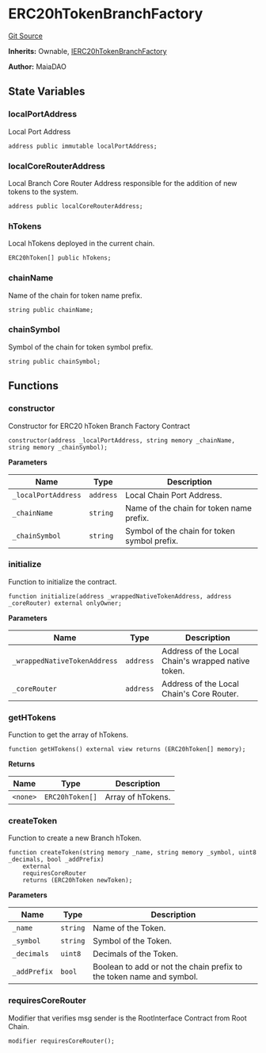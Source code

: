 # ERC20hTokenBranchFactory
[Git Source](https://github.com/Maia-DAO/2023-09-maia-remediations/blob/main/src/factories/ERC20hTokenBranchFactory.sol)

**Inherits:**
Ownable, [IERC20hTokenBranchFactory](/src/ulysses-omnichain/interfaces/IERC20hTokenBranchFactory.md)

**Author:**
MaiaDAO


## State Variables
### localPortAddress
Local Port Address


```solidity
address public immutable localPortAddress;
```


### localCoreRouterAddress
Local Branch Core Router Address responsible for the addition of new tokens to the system.


```solidity
address public localCoreRouterAddress;
```


### hTokens
Local hTokens deployed in the current chain.


```solidity
ERC20hToken[] public hTokens;
```


### chainName
Name of the chain for token name prefix.


```solidity
string public chainName;
```


### chainSymbol
Symbol of the chain for token symbol prefix.


```solidity
string public chainSymbol;
```


## Functions
### constructor

Constructor for ERC20 hToken Branch Factory Contract


```solidity
constructor(address _localPortAddress, string memory _chainName, string memory _chainSymbol);
```
**Parameters**

|Name|Type|Description|
|----|----|-----------|
|`_localPortAddress`|`address`|Local Chain Port Address.|
|`_chainName`|`string`|Name of the chain for token name prefix.|
|`_chainSymbol`|`string`|Symbol of the chain for token symbol prefix.|


### initialize

Function to initialize the contract.


```solidity
function initialize(address _wrappedNativeTokenAddress, address _coreRouter) external onlyOwner;
```
**Parameters**

|Name|Type|Description|
|----|----|-----------|
|`_wrappedNativeTokenAddress`|`address`|Address of the Local Chain's wrapped native token.|
|`_coreRouter`|`address`|Address of the Local Chain's Core Router.|


### getHTokens

Function to get the array of hTokens.


```solidity
function getHTokens() external view returns (ERC20hToken[] memory);
```
**Returns**

|Name|Type|Description|
|----|----|-----------|
|`<none>`|`ERC20hToken[]`|Array of hTokens.|


### createToken

Function to create a new Branch hToken.


```solidity
function createToken(string memory _name, string memory _symbol, uint8 _decimals, bool _addPrefix)
    external
    requiresCoreRouter
    returns (ERC20hToken newToken);
```
**Parameters**

|Name|Type|Description|
|----|----|-----------|
|`_name`|`string`|Name of the Token.|
|`_symbol`|`string`|Symbol of the Token.|
|`_decimals`|`uint8`|Decimals of the Token.|
|`_addPrefix`|`bool`|Boolean to add or not the chain prefix to the token name and symbol.|


### requiresCoreRouter

Modifier that verifies msg sender is the RootInterface Contract from Root Chain.


```solidity
modifier requiresCoreRouter();
```

